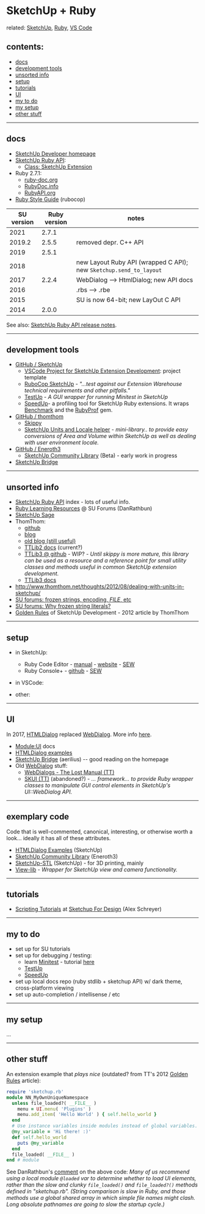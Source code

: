 
# SketchUp + Ruby     <!-- omit in toc -->

related: [SketchUp](sketchup.md), [Ruby](ruby.md), [VS Code](vscode.md)

## contents:          <!-- omit in toc -->

+ [docs](#docs)
+ [development tools](#development-tools)
+ [unsorted info](#unsorted-info)
+ [setup](#setup)
+ [tutorials](#tutorials)
+ [UI](#ui)
+ [my to do](#my-to-do)
+ [my setup](#my-setup)
+ [other stuff](#other-stuff)

--------------------
## docs

- [SketchUp Developer homepage](https://developer.sketchup.com/)
- [SketchUp Ruby API]:
  - [Class: SketchUp Extension](https://ruby.sketchup.com/SketchupExtension.html)
- Ruby 2.7.1:
  - [ruby-doc.org]
  - [RubyDoc.info]
  - [RubyAPI.org]
- [Ruby Style Guide] (rubocop)

SU version  | Ruby version  | notes
------------|---------------|-------
2021        | 2.7.1         | 
2019.2      | 2.5.5         | removed depr. C++ API
2019        | 2.5.1         |
2018        |               | new Layout Ruby API (wrapped C API); new `Sketchup.send_to_layout`
2017        | 2.2.4         | WebDialog --> HtmlDialog; new API docs
2016        |               | .rbs --> .rbe
2015        |               | SU is now 64-bit; new LayOut C API
2014        | 2.0.0         | 

See also: [SketchUp Ruby API release notes](https://ruby.sketchup.com/file.ReleaseNotes.html).

--------------------
## development tools

- [GitHub / SketchUp]
  - [VSCode Project for SketchUp Extension Development]: project template
  - [RuboCop SketchUp] - *"...test against our Extension Warehouse technical requirements and other pitfalls."*
  - [TestUp] - *A GUI wrapper for running Minitest in SketchUp*
  - [SpeedUp]- a profiling tool for SketchUp Ruby extensions. It wraps [Benchmark] and the [RubyProf] gem.
- [GitHub / thomthom]
  - [Skippy]
  - [SketchUp Units and Locale helper] - *mini-library.. to provide easy conversions of Area and Volume within SketchUp as well as dealing with user environment locale.*
- [GitHub / Eneroth3]
  - [SketchUp Community Library] (Beta) - early work in progress
- [SketchUp Bridge]

--------------------
## unsorted info

- [SketchUp Ruby API] index - lots of useful info.
- [Ruby Learning Resources] @ SU Forums (DanRathbun)
- [SketchUp Sage]
- ThomThom:
  - [github](https://github.com/thomthom)
  - [blog](http://www.thomthom.net/thoughts/)
  - [old blog (still useful)](http://www.thomthom.net/blog/)
  - [TTLib2 docs](http://www.thomthom.net/software/sketchup/tt_lib2/doc/) (current?)
  - [TTLib3 @ github](https://github.com/thomthom/tt-lib) - WIP? - *Until skippy is more mature, this library can be used as a resource and a reference point for small utility classes and methods useful in common SketchUp extension development.*
  - [TTLib3 docs](https://www.rubydoc.info/github/thomthom/tt-lib/)
- http://www.thomthom.net/thoughts/2012/08/dealing-with-units-in-sketchup/
- [SU forums: frozen strings, encoding, _FILE_, etc](https://forums.sketchup.com/t/force-encoding-when-using-frozen-string-literals/109362)
- [SU forums: Why frozen string literals?](https://forums.sketchup.com/t/why-frozen-string-literals/123843)
- [Golden Rules] of SketchUp Development - 2012 article by ThomThom

-----------------
## setup

- in SketchUp:
  - Ruby Code Editor - [manual](https://alexschreyer.net/projects/sketchup-ruby-code-editor/ruby-code-editor-manual/) - [website](https://alexschreyer.net/projects/sketchup-ruby-code-editor/) - [SEW](https://extensions.sketchup.com/extension/07d36510-4de5-49c5-ba63-5cf254c98b2b/ruby-code-editor)
  - Ruby Console+ - [github](https://github.com/aerilius/sketchup-console-plus) - [SEW](https://extensions.sketchup.com/extension/b3865233-5e84-4f7e-8342-517aca889225/Ruby%20Console+)

- in VSCode:

- other: 

------------------
## UI

In 2017, [HTMLDialog] replaced [WebDialog]. More info [here](https://github.com/aerilius/sketchup-bridge).

- [Module:UI] docs
- [HTMLDialog examples]
- [SketchUp Bridge] (aerilius) -- good reading on the homepage
- Old [WebDialog] stuff:
  - [WebDialogs - The Lost Manual (TT)](https://github.com/thomthom/sketchup-webdialogs-the-lost-manual)
  - [SKUI (TT)](https://github.com/thomthom/SKUI) (abandoned?) - *... framework... to provide Ruby wrapper classes to manipulate GUI control elements in SketchUp's UI::WebDialog API.*

--------------------
## exemplary code

Code that is well-commented, canonical, interesting, or otherwise worth a look... ideally it has all of these attributes.

- [HTMLDialog Examples] (SketchUp)
- [SketchUp Community Library] (Eneroth3)
- [SketchUp-STL] (SketchUp) - for 3D printing, mainly
- [View-lib] - *Wrapper for SketchUp view and camera functionality.*
--------------------
## tutorials

  - [Scripting Tutorials](https://sketchupfordesign.com/sketchup-tutorials-news/tutorials/scripting/) at [Sketchup For Design](https://sketchupfordesign.com/) (Alex Schreyer)

--------------------
## my to do

- set up for SU tutorials
- set up for debugging / testing:
  - learn [Minitest] - tutorial [here](https://semaphoreci.com/community/tutorials/getting-started-with-minitest)
  - [TestUp]
  - [SpeedUp]
- set up local docs repo (ruby stdlib + sketchup API) w/ dark theme, cross-platform viewing
- set up auto-completion / intellisense / etc

-------------------
## my setup 
...

-------------------
## other stuff

An extension example that *plays nice* (outdated? from TT's 2012 [Golden Rules] article):
  ```ruby
  require 'sketchup.rb'
  module NN_MyOwnUniqueNamespace
    unless file_loaded?( __FILE__ )
      menu = UI.menu( 'Plugins' )
      menu.add_item( 'Hello World' ) { self.hello_world }
    end
    # Use instance variables inside modules instead of global variables.
    @my_variable = 'Hi there! :)'
    def self.hello_world
      puts @my_variable
    end
    file_loaded( __FILE__ )
  end # module
  ```
See DanRathbun's [comment](https://forums.sketchup.com/t/su-development-workflow-environment/151298/2?u=bubbavox) on the above code: *Many of us recommend using a local module `@loaded` var to determine whether to load UI elements, rather than the slow and clunky `file_loaded()` and `file_loaded?()` methods defined in "sketchup.rb".
(String comparison is slow in Ruby, and those methods use a global shared array in which simple file names might clash. Long absolute pathnames are going to slow the startup cycle.)*



<!-- LINKS --------->          <!-- no parentheses -->

<!-- docs -->
[ruby-doc.org]:https://ruby-doc.org/core-2.7.1/
[RubyDoc.info]:https://rubydoc.info/stdlib/core/
[RubyAPI.org]:https://rubyapi.org/2.7
[devdocs.io]:https://devdocs.io/ruby~2.7/
[Ruby Style Guide]:https://github.com/rubocop-hq/ruby-style-guide

[SketchUp Ruby API]:https://ruby.sketchup.com/
[WebDialog]:https://ruby.sketchup.com/UI/WebDialog.html
[Module:UI]:https://ruby.sketchup.com/UI
[HTMLDialog]:https://ruby.sketchup.com/UI/HtmlDialog.html
[WebDialog]:https://ruby.sketchup.com/UI/WebDialog.html


<!-- dev resources -->
[GitHub / SketchUp]:https://github.com/SketchUp/
  [VSCode Project for SketchUp Extension Development]:https://github.com/SketchUp/sketchup-extension-vscode-project
  [RuboCop SketchUp]: https://github.com/SketchUp/rubocop-sketchup
  [TestUp]:https://github.com/SketchUp/testup-2
  [SpeedUp]:https://github.com/SketchUp/speedup
[GitHub / ThomThom]:https://github.com/thomthom/
  [SketchUp Units and Locale Helper]:https://github.com/thomthom/SketchUp-Units-and-Locale-Helper
  [Skippy]:https://github.com/thomthom/skippy
[GitHub / Eneroth3]:https://github.com/Eneroth3
  [SketchUp Community Library]:https://github.com/Eneroth3/sketchup-community-lib
[SketchUp Bridge]:https://github.com/aerilius/sketchup-bridge

[Minitest]:https://github.com/seattlerb/minitest
[Benchmark]:https://rubydoc.info/stdlib/benchmark/Benchmark
[RubyProf]:https://ruby-prof.github.io/


<!-- learning resources -->
[HTMLDialog Examples]:https://github.com/SketchUp/htmldialog-examples
[SketchUp Sage]:https://sites.google.com/site/sketchupsage/
[Ruby Learning Resources]:https://forums.sketchup.com/t/ruby-learning-resources-wikilists/22861

<!-- extensions -->
[SketchUp-STL]:https://github.com/SketchUp/sketchup-stl
[View-lib]:https://github.com/Eneroth3/view-lib

<!-- other -->
[Golden Rules]:http://www.thomthom.net/thoughts/2012/01/golden-rules-of-sketchup-plugin-development/
